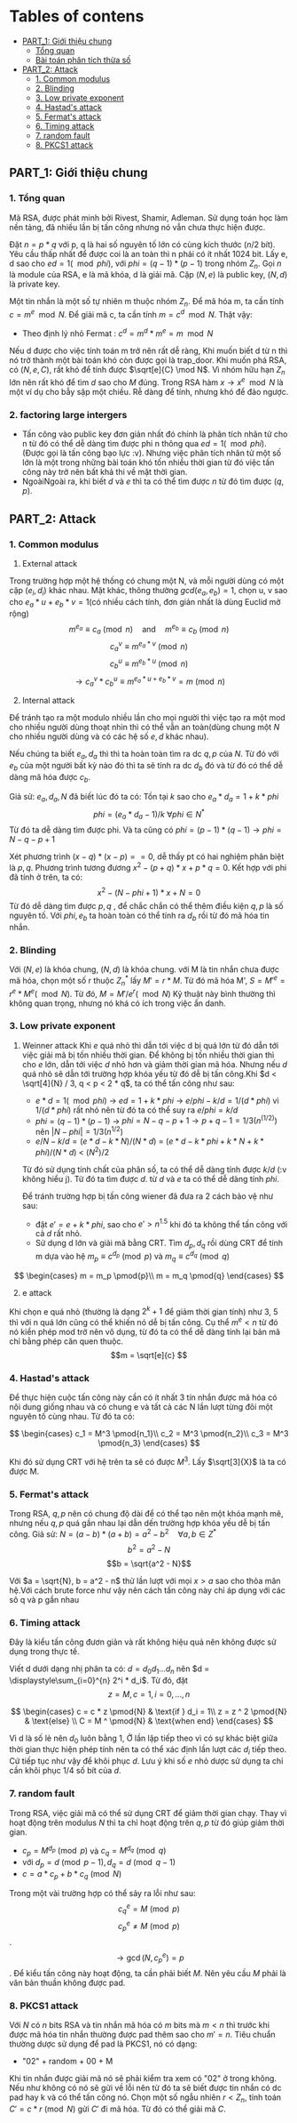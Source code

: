 
Tables of contens
=================

* [PART_1: Giới thiệu chung](#part_1-giới-thiệu-chung)
   * [Tổng quan](#1-tổng-quan)
   * [Bài toán phân tích thừa số](#2-factoring-large-intergers)
* [PART_2: Attack](#part_2-attack)
   * [1. Common modulus](#1-common-modulus)
   * [2. Blinding](#2-blinding)
   * [3. Low private exponent](#3-low-private-exponent)
   * [4. Hastad's attack](#4-hastad's-attack)
   * [5. Fermat's attack](#5-fermat's-attack)
   * [6. Timing attack](#6-timing-attack)
   * [7. random fault](#7-random-fault)
   * [8. PKCS1 attack](#8-PKCS1-attack)

## PART_1: Giới thiệu chung

### 1. Tổng quan

Mã RSA, được phát minh bởi Rivest, Shamir, Adleman. Sử dụng toán học làm nền tảng, đã nhiều lần bị tấn công nhưng nó vẫn chưa thực hiện được. 

Đặt $n = p * q$ với p, q là hai số nguyên tố lớn có cùng kích thước ($n / 2$ bít). Yêu cầu thấp nhất để được coi là an toàn thì n phải có ít nhất 1024 bit. Lấy e, d sao cho $ed = 1 (\mod{phi} )$,  với $phi = (q - 1)*(p -1)$ trong nhóm $Z_{n}$. Gọi $n$ là module của RSA, e là mã khóa, d là giải mã. Cặp $(N, e)$ là public key, $(N, d)$ là private key.

Một tin nhắn là một số tự nhiên m thuộc nhóm $Z_{n}$. Để mã hóa m, ta cần tính $c = m^e \mod N$. Để giải mã c, ta cần tính $m = c^d \mod N$. Thật vậy:

  + Theo định lý nhỏ Fermat : $c^d = m^d*m^e = m\mod N$

Nếu d được cho việc tính toán m trở nên rất dễ ràng, Khi muốn biết d từ n thì nó trở thành một bài toán khó còn được gọi là trap_door. Khi muốn phá RSA, có $(N, e, C)$, rất khó để tính được $\sqrt[e]{C} \mod N$. Vì nhóm hữu hạn $Z_n$ lớn nên rất khó để tìm $d$ sao cho $M$ đúng. Trong RSA hàm $x \to x^e \mod N$ là một ví dụ cho bẫy sập một chiều. Rễ dàng để tính, nhưng khó để đảo ngược.

### 2. factoring large intergers
 +  Tấn công vào public key đơn giản nhất đó chính là phân tích nhân tử cho n từ đó có thể dễ dàng tìm được phi n thông qua $ed = 1 (\mod phi)$. (Được gọi là tấn công bạo lực :v). Nhưng việc phân tích nhân tử một số lớn là một trong những bài toán khó tốn nhiều thời gian từ đó việc tấn công này trở nên bất khả thi về mặt thời gian.
 +  NgoàiNgoài ra, khi biết $d$ và $e$ thì ta có thể tìm được $n$ từ đó tìm được $(q, p)$.

## PART_2: Attack


### 1. Common modulus

1. External attack

Trong trường hợp một hệ thống có chung một N, và mỗi người dùng có một cặp $(e_i, d_i)$ khác nhau. Mặt khác, thông thường $gcd(e_a, e_b) = 1$, chọn u, v sao cho $e_a * u + e_b * v = 1$(có nhiều cách tính, đơn giản nhất là dùng Euclid mở rộng)
$$m ^ {e_a} \equiv c_a \pmod{n} \quad \text{and} \quad m ^ {e_b} \equiv c_b \pmod{n}$$
$$c_a ^ {v} \equiv m ^ {e_a * v} \pmod{n}$$
$$c_b ^ {u} \equiv m ^ {e_b * u} \pmod{n}$$
$$\to c_a ^ {v} * c_b ^{u} \equiv m ^ {e_a * u + e_b * v} = m \pmod{n}$$

2. Internal attack

Để tránh tạo ra một modulo nhiều lần cho mọi người thì việc tạo ra một mod cho nhiều người dùng thoạt nhìn thì có thể vẫn an toàn(dùng chung một $N$ cho nhiều người dùng và có các hệ số $e, d$ khác nhau).

Nếu chúng ta biết $e_a, d_a$ thì thì ta hoàn toàn tìm ra dc $q, p$ của $N$. Từ đó với $e_b$ của một người bất kỳ nào đó thì ta sẽ tính ra dc $d_b$ đó và từ đó có thể dễ dàng mã hóa được $c_b$.

Giả sử: $e_a, d_a,N$ đã biết lúc đó ta có:
Tồn tại $k$ sao cho $e_a * d_a = 1 + k * phi$
$$phi = (e_a * d_a - 1)/k \text{   } \forall phi \in N^*$$
Từ đó ta dễ dàng tìm được phi. Và ta cũng có $phi = (p - 1) * (q - 1) \to phi = N - q - p + 1$

Xét phương trình $(x - q) * (x - p) == 0$, dễ thấy pt có hai nghiệm phân biệt là $p, q$. Phương trình tương đương $x^2 - (p + q) * x + p * q = 0$. Kết hợp với phi đã tính ở trên, ta có: $$x^2 - (N - phi + 1) * x + N = 0$$
Từ đó dễ dàng tìm được $p, q$ , để chắc chắn có thể thêm điều kiện $q, p$ là số nguyên tố. Với $phi, e_b$ ta hoàn toàn có thể tính ra $d_b$ rồi từ đó mã hóa tin nhắn.


### 2. Blinding
   Với $(N, e)$ là khóa chung, $(N, d)$ là khóa chung. với M là tin nhắn chưa được mã hóa, chọn một số r thuộc $Z_n^*$ lấy $M' = r * M$. Từ đó mã hóa M', $S = M'^e = r^e * M^e (\mod N)$. Từ đó, $M = M'/e^r (\mod N)$
    Kỹ thuật này bình thường thì không quan trọng, nhưng nó khá có ích trong việc ẩn danh.

### 3. Low private exponent

1. Weinner attack
   Khi $e$ quá nhỏ thì dẫn tới việc d bị quá lớn từ đó dẫn tới việc giải mã bị tốn nhiều thời gian. Để không bị tốn nhiều thời gian thì cho $e$ lớn, dẫn tới việc $d$ nhỏ hơn và giảm thời gian mã hóa. Nhưng nếu $d$ quá nhỏ sẽ dẫn tới trường hợp khóa yếu từ đó dễ bị tấn công.Khi $d < \sqrt[4]{N} / 3,  q < p < 2 * q$, ta có thể tấn công như sau:
   + $e * d = 1 (\mod phi)$ $\to$ $ed = 1 + k*phi$ $\to$ $e/phi - k/d = 1/(d * phi)$ vì $1/(d * phi)$ rất nhỏ nên từ đó ta có thể suy ra $e/phi = k/d$
   + $phi = (q - 1)*(p - 1)$ $\to$ $phi = N - q - p +1 \to p + q -1 = 1/3 (n^(1/2))$ nên $|N - phi| = 1/3 (n^{1/2})$
   + $e / N - k / d = (e * d - k * N)/(N * d)$ $=$ $(e * d - k * phi + k * N + k * phi) / (N * d)$ $<$ $(N^2)/2$



   Từ đó sử dụng tính chất của phân số, ta có thể dễ dàng tính được $k/d$ (:v không hiểu j). Từ đó ta tìm được $d$. từ $d$ và $e$ ta có thể dễ dàng tính $phi$.

   Để tránh trường hợp bị tấn công wiener đã đưa ra 2 cách bảo vệ như sau:
      + đặt $e' = e + k * phi$, sao cho $e' > n^{1.5}$ khi đó ta không thể tấn công với cả $d$ rất nhỏ.
      + Sử dụng d lớn và giải mã bằng CRT. Tìm $d_p, d_q$ rồi dùng CRT để tính m dựa vào hệ $m_p \equiv c^{d_p} \pmod{p}$ và $m_q \equiv c^{d_q} \pmod{q}$
 
$$
\begin{cases}
  m = m_p \pmod{p}\\
  m = m_q \pmod{q}
\end{cases}
$$

2. e attack

Khi chọn e quá nhỏ (thường là dạng $2 ^ k + 1$ để giảm thời gian tính) như 3, 5 thì với n quá lớn cũng có thể khiến nó dễ bị tấn công. Cụ thể $m ^ e < n$ từ đó nó kiển phép mod trở nên vô dụng, từ đó ta có thể dễ dàng tính lại bản mã chỉ bằng phép căn quen thuộc.
$$m = \sqrt[e]{c} $$

### 4. Hastad's attack
Để thực hiện cuộc tấn công này cần có ít nhất 3 tín nhắn được mã hóa có nội dung giống nhau và có chung e và tất cả các N lần lượt từng đôi một nguyên tố cùng nhau. Từ đó ta có:
   
$$
\begin{cases}
  c_1 = M^3 \pmod{n_1}\\
  c_2 = M^3 \pmod{n_2}\\
  c_3 = M^3 \pmod{n_3}
\end{cases}
$$

  Khi đó sử dụng CRT với hệ trên ta sẽ có được $M^3$. Lấy $\sqrt[3]{X}$ là ta có được M.
  
### 5. Fermat's attack

Trong RSA, $q, p$ nên có chung độ dài để có thể tạo nên một khóa mạnh mẽ, nhưng nếu $q, p$ quá gần nhau lại dẫn dến trường hợp khóa yếu dễ bị tấn công.
Giả sử: $N = (a - b) * (a + b) = a^2 - b^2 \quad \forall a, b \in Z^*$
$$b^2 = a^2 - N$$
$$b = \sqrt{a^2 - N}$$

Với $a = \sqrt{N}, b = a^2 - n$ thử lần lượt với mọi $x > a$ sao cho thỏa mãn hệ.Với cách brute force như vậy nên cách tấn công này chỉ áp dụng với các sô q và p gần nhau


### 6. Timing attack
Đây là kiểu tấn công đươn giản và rất không hiệu quả nên không được sử dụng trong thực tế.

Viết d dưới dạng nhị phân ta có: $d = d_0d_1...d_n$ nên $d = \displaystyle\sum_{i=0}^{n} 2^i * d_i$.
   Từ đó, đặt $$z = M, c = 1, i = 0, ..., n$$

$$
\begin{cases}
  c = c * z \pmod{N} & \text{if } d_i = 1\\
  z = z ^ 2 \pmod{N} & \text{else} \\
  C = M ^ \pmod{N} & \text{when end}
\end{cases}
$$

Vì d là số lẻ nên $d_0$ luôn bằng $1$, Ở lần lặp tiếp theo vì có sự khác biệt giữa thời gian thực hiện phép tính nên ta có thể xác định lần lượt các $d_i$ tiếp theo. Cứ tiếp tục như vậy để khôi phục $d$. Lưu ý khi số $e$ nhỏ dược sử dụng ta chỉ cần khôi phục $1/4$ số bít của $d$.

### 7. random fault
Trong RSA, việc giải mã có thể sử dụng CRT để giảm thời gian chạy. Thay vì hoạt động trên modulus $N$ thì ta chỉ hoạt động trên $q, p$ từ đó giúp giảm thời gian.

   + $c_p = M^{d_p} \pmod{p}$ và $c_q = M^{d_q} \pmod{q}$
   + với $d_p = d \pmod{p - 1}, d_q = d \pmod{q - 1}$
   + $c = a * c_p + b * c_q \pmod{N}$

Trong một vài trường hợp có thể sảy ra lỗi như sau: $${c_q} ^ e = M \pmod{p}$$ $${c_p} ^ e \neq M \pmod{p}$$.  $$\to \gcd(N, {c_p} ^ e) = p$$. Để kiểu tấn công này hoạt động, ta cần phải biết $M$. Nên yêu cầu $M$ phải là văn bản thuần không được pad.

### 8. PKCS1 attack

Với $N$ có $n$ bits RSA và tin nhắn mã hóa có $m$ bits mà $m < n$ thì trước khi được mã hóa tin nhắn thường được pad thêm sao cho $m' = n$. Tiêu chuẩn thường dược sử dụng để pad là PKCS1, nó có dạng:
   + "02" + random + 00 + M
     
Khi tin nhắn được giải mã nó sẽ phải kiểm tra xem có "02" ở trong không. Nếu như không có nó sẽ gửi về lỗi nên từ đó ta sẽ biết được tin nhắn có dc pad hay k và có thể tấn công nó. Chọn một số ngẫu nhiên $r < Z_n$, tính toán $C' = c * r \pmod{N}$ gửi $C'$ đi mã hóa. Từ đó có thể giải mã $C$. 
    



              


   
